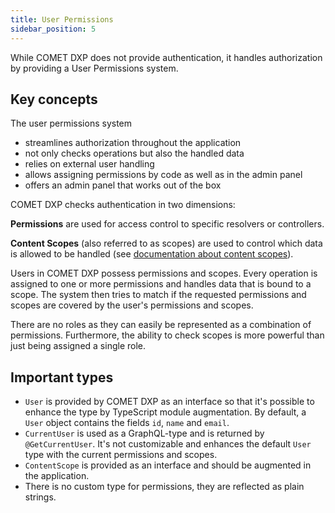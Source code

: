 ```yaml
---
title: User Permissions
sidebar_position: 5
---
```


While COMET DXP does not provide authentication, it handles authorization by providing a User Permissions system.

## Key concepts

The user permissions system

-   streamlines authorization throughout the application
-   not only checks operations but also the handled data
-   relies on external user handling
-   allows assigning permissions by code as well as in the admin panel
-   offers an admin panel that works out of the box

COMET DXP checks authentication in two dimensions:

**Permissions** are used for access control to specific resolvers or controllers.

**Content Scopes** (also referred to as scopes) are used to control which data is allowed to be handled (see [documentation about content scopes](/docs/content-scope)).

Users in COMET DXP possess permissions and scopes. Every operation is assigned to one or more permissions and handles data that is bound to a scope. The system then tries to match if the requested permissions and scopes are covered by the user's permissions and scopes.

There are no roles as they can easily be represented as a combination of permissions. Furthermore, the ability to check scopes is more powerful than just being assigned a single role.

## Important types

-   `User` is provided by COMET DXP as an interface so that it's possible to enhance the type by TypeScript module augmentation. By default, a ` User` object contains the fields `id`, `name` and `email`.
-   `CurrentUser` is used as a GraphQL-type and is returned by `@GetCurrentUser`. It's not customizable and enhances the default `User` type with the current permissions and scopes.
-   `ContentScope` is provided as an interface and should be augmented in the application.
-   There is no custom type for permissions, they are reflected as plain strings.
